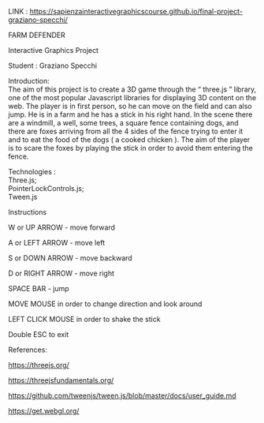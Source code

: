 LINK : https://sapienzainteractivegraphicscourse.github.io/final-project-graziano-specchi/

FARM DEFENDER

Interactive Graphics Project

Student : Graziano Specchi

Introduction:     
The aim of this project is to create a 3D game through the “​ three.js​ ”
library, one of the most popular Javascript libraries for displaying 3D
content on the web. The player is in first person, so he can move on the
field and can also jump. He is in a farm and he has a stick in his right
hand. In the scene there are a windmill, a well, some trees, a square
fence containing dogs, and there are foxes arriving from all the 4 sides
of the fence trying to enter it and to eat the food of the dogs ( a cooked
chicken ). The aim of the player is to scare the foxes by playing the stick
in order to avoid them entering the fence.

Technologies :      
Three.js;  
PointerLockControls.js;   
Tween.js

Instructions

W or UP ARROW - move forward

A or LEFT ARROW - move left

S or DOWN ARROW - move backward

D or RIGHT ARROW - move right

SPACE BAR - jump

MOVE MOUSE in order to change direction and look around

LEFT CLICK MOUSE in order to shake the stick

Double ESC to exit


References:

https://threejs.org/

https://threejsfundamentals.org/

https://github.com/tweenjs/tween.js/blob/master/docs/user_guide.md

https://get.webgl.org/
